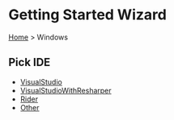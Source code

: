 <!--
GENERATED FILE - DO NOT EDIT
This file was generated by [MarkdownSnippets](https://github.com/SimonCropp/MarkdownSnippets).
Source File: /docs/mdsource/wiz/pickide_Windows.source.md
To change this file edit the source file and then run MarkdownSnippets.
-->

# Getting Started Wizard

[Home](/docs/wiz/readme.md) > Windows

## Pick IDE
 * [VisualStudio](picktest_Windows_VisualStudio.md)
 * [VisualStudioWithResharper](picktest_Windows_VisualStudioWithResharper.md)
 * [Rider](picktest_Windows_Rider.md)
 * [Other](picktest_Windows_Other.md)
